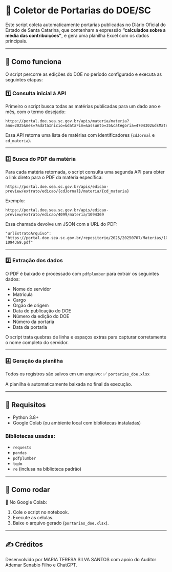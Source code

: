 
# 📄 Coletor de Portarias do DOE/SC

Este script coleta automaticamente portarias publicadas no Diário Oficial do Estado de Santa Catarina, que contenham a expressão **“calculados sobre a média das contribuições”**, e gera uma planilha Excel com os dados principais.

---

## 🚀 Como funciona

O script percorre as edições do DOE no período configurado e executa as seguintes etapas:

### 1️⃣ Consulta inicial à API

Primeiro o script busca todas as matérias publicadas para um dado ano e mês, com o termo desejado:

```
https://portal.doe.sea.sc.gov.br/apis/materia/materia?ano=2025&mes=7&dataInicio=&dataFim=&assunto=35&categoria=4704302&dsMateria=calculados%20sobre%20a%20m%C3%A9dia%20das%20contribui%C3%A7%C3%B5es&tipoBusca=1&sortEdicao=&numeroEdicao=&numeroMateria=&ondePesquisar=4
```

Essa API retorna uma lista de matérias com identificadores (`cdJornal` e `cd_materia`).

---

### 2️⃣ Busca do PDF da matéria

Para cada matéria retornada, o script consulta uma segunda API para obter o link direto para o PDF da matéria específica:

```
https://portal.doe.sea.sc.gov.br/apis/edicao-preview/extrato/edicao/{cdJornal}/materia/{cd_materia}
```

Exemplo:
```
https://portal.doe.sea.sc.gov.br/apis/edicao-preview/extrato/edicao/4099/materia/1094369
```

Essa chamada devolve um JSON com a URL do PDF:
```
"urlExtratoArquivo": "https://portal.doe.sea.sc.gov.br/repositorio/2025/20250707/Materias/1094369/extrato_materia-1094369.pdf"
```

---

### 3️⃣ Extração dos dados

O PDF é baixado e processado com `pdfplumber` para extrair os seguintes dados:
- Nome do servidor
- Matrícula
- Cargo
- Órgão de origem
- Data de publicação do DOE
- Número da edição do DOE
- Número da portaria
- Data da portaria

O script trata quebras de linha e espaços extras para capturar corretamente o nome completo do servidor.

---

### 4️⃣ Geração da planilha

Todos os registros são salvos em um arquivo:
✅ `portarias_doe.xlsx`

A planilha é automaticamente baixada no final da execução.

---

## 🧰 Requisitos

- Python 3.8+
- Google Colab (ou ambiente local com bibliotecas instaladas)

### Bibliotecas usadas:
- `requests`
- `pandas`
- `pdfplumber`
- `tqdm`
- `re` (inclusa na biblioteca padrão)

---

## 📝 Como rodar

📌 No Google Colab:
1. Cole o script no notebook.
2. Execute as células.
3. Baixe o arquivo gerado (`portarias_doe.xlsx`).

---

## ✍️ Créditos

Desenvolvido por MARIA TERESA SILVA SANTOS com apoio do Auditor  Ademar Senabio Filho e ChatGPT.
